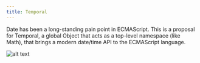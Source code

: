 ```yaml
---
title: Temporal
---
```


Date has been a long-standing pain point in ECMAScript. This is a proposal for Temporal, a global Object that acts as a top-level namespace (like Math), that brings a modern date/time API to the ECMAScript language.

![alt text](/static/image.jpg)

